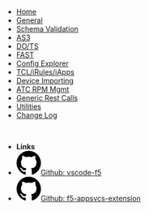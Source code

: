 

- [Home](README.md)
- [General](general.md)
- [Schema Validation](schema_validation.md)
- [AS3](as3.md)
- [DO/TS](do_ts.md)
- [FAST](fast.md)
- [Config Explorer](config_explorer.md)
- [TCL/iRules/iApps](tcl.md)
- [Device Importing](device_importing.md)
- [ATC RPM Mgmt](atc_rpm_mgmt.md)
- [Generic Rest Calls](generic_rest_calls.md)
- [Utilities](utilities.md)
- [Change Log](/changelog)

&nbsp;

- **Links**
- [![Github](media/github.svg)Github: vscode-f5](https://github.com/f5devcentral/vscode-f5)
- [![Github](media/github.svg)Github: f5-appsvcs-extension](https://github.com/F5Networks/f5-appsvcs-extension)